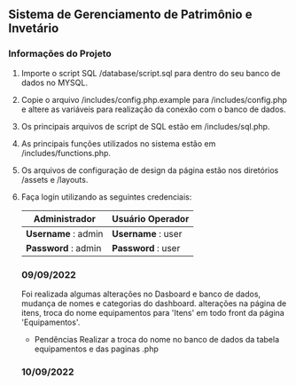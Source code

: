 ## Sistema de Gerenciamento de Patrimônio e Invetário

### Informações do Projeto

1. Importe o script SQL /database/script.sql para dentro do seu banco de dados no MYSQL.

2. Copie o arquivo /includes/config.php.example para /includes/config.php e altere as variáveis para realização da conexão com o banco de dados.

3. Os principais arquivos de script de SQL estão em /includes/sql.php.

4. As principais funções utilizados no sistema estão em /includes/functions.php.

5. Os arquivos de configuração de design da página estão nos diretórios /assets e /layouts.

6. Faça login utilizando as seguintes credenciais:

   Administrador        | Usuário Operador     
   ---------------------| ---------------------
   **Username** : admin | **Username** : user | 
   **Password** : admin | **Password** : user |


   ### 09/09/2022 ###

   Foi realizada algumas alterações no Dasboard e banco de dados, mudança de nomes e categorias do dashboard. alterações na página de itens, troca do nome equipamentos para 'Itens' em todo front da página 'Equipamentos'. 

   * Pendências
   Realizar a troca do nome no banco de dados da tabela equipamentos e das paginas .php

   ### 10/09/2022 ###

